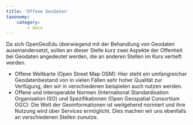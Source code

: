 ```yaml
---
title: 'Offene Geodaten'
taxonomy:
    category:
        - docs
---
```

Da sich OpenGeoEdu überwiegend mit der Behandlung von Geodaten auseinandersetzt, sollen an dieser Stelle kurz zwei Aspekte der Offenheit bei Geodaten angedeutet werden, die an anderen Stellen im Kurs vertieft werden.

* Offene Weltkarte (Open Street Map OSM): Hier steht ein umfangreicher Geodatenbestand von in vielen Fällen sehr hoher Qualität zur Verfügung, den wir in verschiedenen beispielen auch nutzen werden.
* Offene und interoperable Normen (International Standardisation Organisation ISO) und Spezifikationen (Open Geospatial Consortium OGC): Die Welt der Geoinformationen ist weitgehend normiert und ihre Nutzung wird über Services ermöglicht. Dies machen wir uns ebenfalls an verschiedenen Stellen zunutze.
